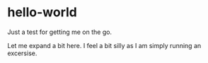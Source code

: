 # hello-world
Just a test for getting me on the go.

Let me expand a bit here. I feel a bit silly as I am simply running an excersise.
